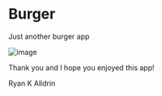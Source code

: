 # Burger
Just another burger app

![image](burger.jpg)

Thank you and I hope you enjoyed this app!

Ryan K Alldrin
